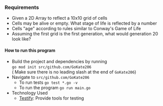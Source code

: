 ### Requirements
- Given a 2D Array to reflect a 10x10 grid of cells
- Cells may be alive or empty. What stage of life is reflected by a number
- Cells "age" according to rules similar to Conway's Game of Life
- Assuming the first grid is the first generation, what would generation 20 look like?

#### How to run this program
- Build the project and dependencies by running<br>
`go mod init src/github.com/GoKate206`<br>
( Make sure there is no leading slash at the end of `GoKate206`)
- Navigate to `src/github.com/GoKate206`
  - To run tests `go test *.go -v`
  - To run the program `go run main.go`
- Technology Used
  - [Testify](https://pkg.go.dev/github.com/stretchr/testify): Provide tools for testing
